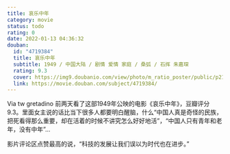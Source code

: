 ```yaml
---
title: 哀乐中年
category: movie
status: todo
rating: 0
date: 2022-01-13 04:36:32
douban:
  id: "4719384"
  title: 哀乐中年
  subtitle: 1949 / 中国大陆 / 剧情 爱情 家庭 / 桑弧 / 石挥 朱嘉琛
  rating: 9.3
  cover: https://img9.doubanio.com/view/photo/m_ratio_poster/public/p2151942226.jpg
  link: https://movie.douban.com/subject/4719384/
---
```


Via tw gretadino 前两天看了这部1949年公映的电影《哀乐中年》，豆瓣评分9.3。里面女主说的话比当下很多人都要明白醒脑，什么“中国人真是奇怪的民族，把死看得那么重要，却在活着的时候不讲究怎么好好地活”，“中国人只有青年和老年，没有中年”…

影片评论区点赞最高的说，“科技的发展让我们误以为时代也在进步。”